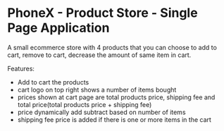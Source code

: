 # PhoneX - Product Store - Single Page Application

A small ecommerce store with 4 products that you can choose to add to cart, remove to cart, decrease the amount of same item in cart.

Features:
- Add to cart the products
- cart logo on top right shows a number of items bought
- prices shown at cart page are total products price, shipping fee and total price(total products price + shipping fee) 
- price dynamically add subtract based on number of items
- shipping fee price is added if there is one or more items in the cart 
